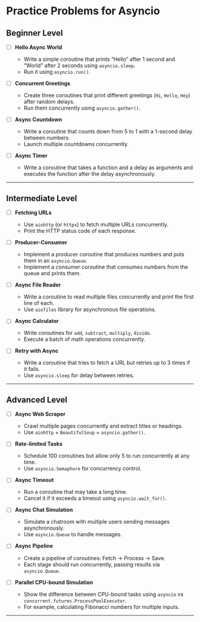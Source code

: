 # Practice Problems for Asyncio

## **Beginner Level**

- [ ] **Hello Async World**

  - Write a simple coroutine that prints “Hello” after 1 second and “World” after 2 seconds using `asyncio.sleep`.
  - Run it using `asyncio.run()`.

- [ ] **Concurrent Greetings**

  - Create three coroutines that print different greetings (`Hi`, `Hello`, `Hey`) after random delays.
  - Run them concurrently using `asyncio.gather()`.

- [ ] **Async Countdown**

  - Write a coroutine that counts down from 5 to 1 with a 1-second delay between numbers.
  - Launch multiple countdowns concurrently.

- [ ] **Async Timer**

  - Write a coroutine that takes a function and a delay as arguments and executes the function after the delay asynchronously.

---

## **Intermediate Level**

- [ ] **Fetching URLs**

  - Use `aiohttp` (or `httpx`) to fetch multiple URLs concurrently.
  - Print the HTTP status code of each response.

- [ ] **Producer-Consumer**

  - Implement a producer coroutine that produces numbers and puts them in an `asyncio.Queue`.
  - Implement a consumer coroutine that consumes numbers from the queue and prints them.

- [ ] **Async File Reader**

  - Write a coroutine to read multiple files concurrently and print the first line of each.
  - Use `aiofiles` library for asynchronous file operations.

- [ ] **Async Calculator**

  - Write coroutines for `add`, `subtract`, `multiply`, `divide`.
  - Execute a batch of math operations concurrently.

- [ ] **Retry with Async**

  - Write a coroutine that tries to fetch a URL but retries up to 3 times if it fails.
  - Use `asyncio.sleep` for delay between retries.

---

## **Advanced Level**

- [ ] **Async Web Scraper**

    - Crawl multiple pages concurrently and extract titles or headings.
    - Use `aiohttp` + `BeautifulSoup` + `asyncio.gather()`.

- [ ] **Rate-limited Tasks**

    - Schedule 100 coroutines but allow only 5 to run concurrently at any time.
    - Use `asyncio.Semaphore` for concurrency control.

- [ ] **Async Timeout**

    - Run a coroutine that may take a long time.
    - Cancel it if it exceeds a timeout using `asyncio.wait_for()`.

- [ ] **Async Chat Simulation**

    - Simulate a chatroom with multiple users sending messages asynchronously.
    - Use `asyncio.Queue` to handle messages.

- [ ] **Async Pipeline**

    - Create a pipeline of coroutines: Fetch → Process → Save.
    - Each stage should run concurrently, passing results via `asyncio.Queue`.

- [ ] **Parallel CPU-bound Simulation**

    - Show the difference between CPU-bound tasks using `asyncio` vs `concurrent.futures.ProcessPoolExecutor`.
    - For example, calculating Fibonacci numbers for multiple inputs.
---
